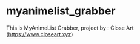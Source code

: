 # myanimelist_grabber
This is MyAnimeList Grabber, project by : Close Art (https://www.closeart.xyz)
